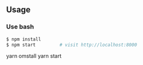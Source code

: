 
## Usage

### Use bash

```bash
$ npm install
$ npm start         # visit http://localhost:8000
```
yarn omstall
yarn start

